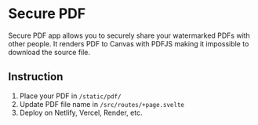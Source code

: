 # Secure PDF

Secure PDF app allows you to securely share your watermarked PDFs with other people. It renders PDF to Canvas with PDFJS making it impossible to download the source file.

## Instruction

1. Place your PDF in `/static/pdf/`
2. Update PDF file name in `/src/routes/+page.svelte`
3. Deploy on Netlify, Vercel, Render, etc.

